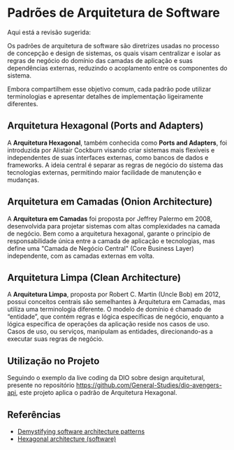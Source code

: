 # Padrões de Arquitetura de Software

Aqui está a revisão sugerida:

Os padrões de arquitetura de software são diretrizes usadas no processo de concepção e design de sistemas, os quais visam
centralizar e isolar as regras de negócio do domínio das camadas de aplicação e suas dependências externas,
reduzindo o acoplamento entre os componentes do sistema. 

Embora compartilhem esse objetivo comum, cada padrão pode
utilizar terminologias e apresentar detalhes de implementação ligeiramente diferentes.

## Arquitetura Hexagonal (Ports and Adapters)

A **Arquitetura Hexagonal**, também conhecida como **Ports and Adapters**, foi introduzida por Alistair Cockburn visando
criar sistemas mais flexíveis e independentes de suas interfaces externas, como bancos de dados e
frameworks. A ideia central é separar as regras de negócio do sistema das tecnologias externas, permitindo maior
facilidade de manutenção e mudanças.

## Arquitetura em Camadas (Onion Architecture)

A **Arquitetura em Camadas** foi proposta por Jeffrey Palermo em 2008, desenvolvida para projetar sistemas com altas
complexidades na camada de negócio. Bem como a arquitetura hexagonal, garante o princípio de responsabilidade única
entre a camada de aplicação e tecnologias, mas define uma "Camada de Negócio Central" (Core Business Layer)
independente, com as camadas externas em volta.

## Arquitetura Limpa (Clean Architecture)

A **Arquitetura Limpa**, proposta por Robert C. Martin (Uncle Bob) em 2012, possui conceitos centrais são semelhantes à
Arquitetura em Camadas, mas utiliza uma terminologia diferente. O modelo de domínio é chamado de “entidade”, que contém
regras e lógica específicas de negócio, enquanto a lógica específica de operações da aplicação reside
nos casos de uso. Casos de uso, ou serviços, manipulam as entidades, direcionando-as a executar suas regras de
negócio.

## Utilização no Projeto

Seguindo o exemplo da live coding da DIO sobre design arquitetural, presente no
repositório https://github.com/General-Studies/dio-avengers-api, este projeto aplica o padrão de Arquitetura Hexagonal.

## Referências

- [Demystifying software architecture patterns](https://www.thoughtworks.com/insights/blog/architecture/demystify-software-architecture-patterns)
- [Hexagonal architecture (software)](https://en.wikipedia.org/wiki/Hexagonal_architecture_(software))
